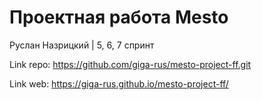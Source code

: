 # Проектная работа Mesto

Руслан Назрицкий | 5, 6, 7 спринт

Link repo: https://github.com/giga-rus/mesto-project-ff.git

Link web: https://giga-rus.github.io/mesto-project-ff/